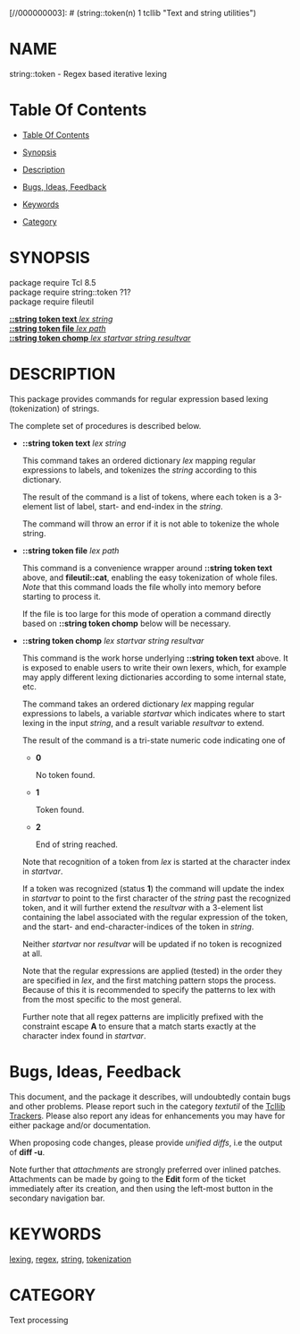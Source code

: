 
[//000000001]: # (string::token - Text and string utilities)
[//000000002]: # (Generated from file 'token.man' by tcllib/doctools with format 'markdown')
[//000000003]: # (string::token(n) 1 tcllib "Text and string utilities")

# NAME

string::token - Regex based iterative lexing

# <a name='toc'></a>Table Of Contents

  -  [Table Of Contents](#toc)

  -  [Synopsis](#synopsis)

  -  [Description](#section1)

  -  [Bugs, Ideas, Feedback](#section2)

  -  [Keywords](#keywords)

  -  [Category](#category)

# <a name='synopsis'></a>SYNOPSIS

package require Tcl 8.5  
package require string::token ?1?  
package require fileutil  

[__::string token text__ *lex* *string*](#1)  
[__::string token file__ *lex* *path*](#2)  
[__::string token chomp__ *lex* *startvar* *string* *resultvar*](#3)  

# <a name='description'></a>DESCRIPTION

This package provides commands for regular expression based lexing
(tokenization) of strings.

The complete set of procedures is described below.

  - <a name='1'></a>__::string token text__ *lex* *string*

    This command takes an ordered dictionary *lex* mapping regular expressions
    to labels, and tokenizes the *string* according to this dictionary.

    The result of the command is a list of tokens, where each token is a
    3-element list of label, start- and end-index in the *string*.

    The command will throw an error if it is not able to tokenize the whole
    string.

  - <a name='2'></a>__::string token file__ *lex* *path*

    This command is a convenience wrapper around __::string token text__ above,
    and __fileutil::cat__, enabling the easy tokenization of whole files. *Note*
    that this command loads the file wholly into memory before starting to
    process it.

    If the file is too large for this mode of operation a command directly based
    on __::string token chomp__ below will be necessary.

  - <a name='3'></a>__::string token chomp__ *lex* *startvar* *string* *resultvar*

    This command is the work horse underlying __::string token text__ above. It
    is exposed to enable users to write their own lexers, which, for example may
    apply different lexing dictionaries according to some internal state, etc.

    The command takes an ordered dictionary *lex* mapping regular expressions to
    labels, a variable *startvar* which indicates where to start lexing in the
    input *string*, and a result variable *resultvar* to extend.

    The result of the command is a tri-state numeric code indicating one of

      * __0__

        No token found.

      * __1__

        Token found.

      * __2__

        End of string reached.

    Note that recognition of a token from *lex* is started at the character
    index in *startvar*.

    If a token was recognized (status __1__) the command will update the index
    in *startvar* to point to the first character of the *string* past the
    recognized token, and it will further extend the *resultvar* with a
    3-element list containing the label associated with the regular expression
    of the token, and the start- and end-character-indices of the token in
    *string*.

    Neither *startvar* nor *resultvar* will be updated if no token is recognized
    at all.

    Note that the regular expressions are applied (tested) in the order they are
    specified in *lex*, and the first matching pattern stops the process.
    Because of this it is recommended to specify the patterns to lex with from
    the most specific to the most general.

    Further note that all regex patterns are implicitly prefixed with the
    constraint escape __A__ to ensure that a match starts exactly at the
    character index found in *startvar*.

# <a name='section2'></a>Bugs, Ideas, Feedback

This document, and the package it describes, will undoubtedly contain bugs and
other problems. Please report such in the category *textutil* of the [Tcllib
Trackers](http://core.tcl.tk/tcllib/reportlist). Please also report any ideas
for enhancements you may have for either package and/or documentation.

When proposing code changes, please provide *unified diffs*, i.e the output of
__diff -u__.

Note further that *attachments* are strongly preferred over inlined patches.
Attachments can be made by going to the __Edit__ form of the ticket immediately
after its creation, and then using the left-most button in the secondary
navigation bar.

# <a name='keywords'></a>KEYWORDS

[lexing](../../../../index.md#lexing), [regex](../../../../index.md#regex),
[string](../../../../index.md#string),
[tokenization](../../../../index.md#tokenization)

# <a name='category'></a>CATEGORY

Text processing
